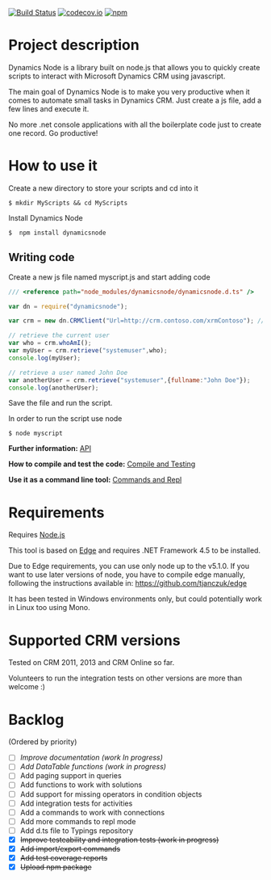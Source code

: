 [![Build Status](https://travis-ci.org/crisfervil/DynamicsNode.svg?branch=master)](https://travis-ci.org/crisfervil/DynamicsNode) [![codecov.io](https://codecov.io/github/crisfervil/DynamicsNode/coverage.svg?branch=master)](https://codecov.io/github/crisfervil/DynamicsNode?branch=master) [![npm](https://img.shields.io/npm/v/dynamicsnode.svg)](https://www.npmjs.com/package/dynamicsnode)
# Project description

Dynamics Node is a library built on node.js that allows you to quickly create scripts to interact with Microsoft Dynamics CRM using javascript.

The main goal of Dynamics Node is to make you very productive when it comes to automate small tasks in Dynamics CRM. Just create a js file, add a few lines and execute it.

No more .net console applications with all the boilerplate code just to create one record. Go productive!

# How to use it
Create a new directory to store your scripts and cd into it

```
$ mkdir MyScripts && cd MyScripts
```

Install Dynamics Node
```
$  npm install dynamicsnode
```
## Writing code

Create a new js file named myscript.js and start adding code

``` javascript
/// <reference path="node_modules/dynamicsnode/dynamicsnode.d.ts" />

var dn = require("dynamicsnode");

var crm = new dn.CRMClient("Url=http://crm.contoso.com/xrmContoso"); // update this with your CRM url and credentials if needed

// retrieve the current user
var who = crm.whoAmI();
var myUser = crm.retrieve("systemuser",who);
console.log(myUser);

// retrieve a user named John Doe
var anotherUser = crm.retrieve("systemuser",{fullname:"John Doe"});
console.log(anotherUser);

```

Save the file and run the script.

In order to run the script use node
```
$ node myscript
```

**Further information:** [API](doc/api.md)

**How to compile and test the code:** [Compile and Testing](doc/CompileAndTesting.md)

**Use it as a command line tool:** [Commands and Repl](doc/CommandsAndRepl.md)


# Requirements
Requires [Node.js](nodejs.org)

This tool is based on [Edge](https://github.com/tjanczuk/edge) and requires .NET Framework 4.5 to be installed.

Due to Edge requirements, you can use only node up to the v5.1.0. If you want to use later versions of node, you have to compile edge manually, following the instructions available in: https://github.com/tjanczuk/edge

It has been tested in Windows environments only, but could potentially work in Linux too using Mono.

# Supported CRM versions
Tested on CRM 2011, 2013 and CRM Online so far.

Volunteers to run the integration tests on other versions are more than welcome :)


# Backlog
(Ordered by priority)

* [ ] *Improve documentation (work In progress)*
* [ ] *Add DataTable functions (work in progress)*
* [ ] Add paging support in queries
* [ ] Add functions to work with solutions
* [ ] Add support for missing operators in condition objects
* [ ] Add integration tests for activities
* [ ] Add a commands to work with connections
* [ ] Add more commands to repl mode
* [ ] Add d.ts file to Typings repository 
* [x] ~~Improve testeability and integration tests (work in progress)~~
* [x] ~~Add import/export commands~~
* [x] ~~Add test coverage reports~~
* [x] ~~Upload npm package~~
